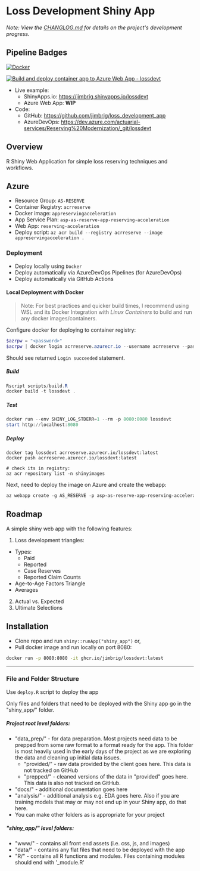 # Loss Development Shiny App

*Note: View the [CHANGLOG.md](CHANGELOG.md) for details on the project's development progress.* 

## Pipeline Badges

[![Docker](https://github.com/jimbrig-work/lossdevt/actions/workflows/docker-publish.yml/badge.svg)](https://github.com/jimbrig-work/lossdevt/actions/workflows/docker-publish.yml)

[![Build and deploy container app to Azure Web App - lossdevt](https://github.com/jimbrig-work/lossdevt/actions/workflows/main_lossdevt.yml/badge.svg)](https://github.com/jimbrig-work/lossdevt/actions/workflows/main_lossdevt.yml)

- Live example: 
  - ShinyApps.io: https://jimbrig.shinyapps.io/lossdevt
  - Azure Web App: **WIP**
- Code: 
  - GitHub: https://github.com/jimbrig/loss_development_app
  - AzureDevOps: https://dev.azure.com/actuarial-services/Reserving%20Modernization/_git/lossdevt

## Overview

R Shiny Web Application for simple loss reserving techniques and workflows. 

## Azure

- Resource Group: `AS-RESERVE`
- Container Registry: `acrreserve`
- Docker image: `appreservingacceleration`
- App Service Plan: `asp-as-reserve-app-reserving-acceleration`
- Web App: `reserving-acceleration`
- Deploy script: `az acr build --registry acrreserve --image appreservingacceleration .`

### Deployment

- Deploy locally using `Docker`
- Deploy automatically via AzureDevOps Pipelines (for AzureDevOps)
- Deploy automatically via GitHub Actions

#### Local Deployment with Docker

> Note: For best practices and quicker build times, I recommend using WSL and its Docker Integration with *Linux Containers* to build and run any docker images/containers. 

Configure docker for deploying to container registry:

```powershell
$azrpw = "<password>"
$acrpw | docker login acrreserve.azurecr.io --username acrreserve --password-stdin
```

Should see returned `Login succeeded` statement.

##### Build

```powershell
Rscript scripts/build.R
docker build -t lossdevt .
```

##### Test

```powershell
docker run --env SHINY_LOG_STDERR=1 --rm -p 8080:8080 lossdevt
start http://localhost:8080
```

##### Deploy

```powerhsell
docker tag lossdevt acrreserve.azurecr.io/lossdevt:latest
docker push acrreserve.azurecr.io/lossdevt:latest

# check its in registry:
az acr repository list -n shinyimages
```

Next, need to deploy the image on Azure and create the webapp:

```powershell
az webapp create -g AS_RESERVE -p asp-as-reserve-app-reserving-acceleration -n lossdevt -i acrreserve.azurecr.io/lossdevt:latest
```

## Roadmap

A simple shiny web app with the following features:

1. Loss development triangles:
  - Types:
    - Paid
    - Reported
    - Case Reserves
    - Reported Claim Counts
  - Age-to-Age Factors Triangle
  - Averages
2. Actual vs. Expected
3. Ultimate Selections

## Installation

- Clone repo and run `shiny::runApp("shiny_app")` or,
- Pull docker image and run locally on port 8080:

```bash
docker run -p 8080:8080 -it ghcr.io/jimbrig/lossdevt:latest
```


***

### File and Folder Structure

Use `deploy.R` script to deploy the app

Only files and folders that need to be deployed with the Shiny app go in the "shiny_app/" folder.

##### Project root level folders:

  - "data_prep/" - for data preparation.  Most projects need data to be prepped from some raw format to a format ready for the app.  This folder is most heavily used in the early days of the project as we are exploring the data and cleaning up initial data issues.
      - "provided/" - raw data provided by the client goes here.  This data is not tracked on GitHub
      - "prepped/" - cleaned versions of the data in "provided" goes here.  This data is also not tracked on GitHub.
  - "docs/" - additional documentation goes here
  - "analysis/" - additional analysis e.g. EDA goes here.  Also if you are training models that may or may not end up in your Shiny app, do that here.
  - You can make other folders as is appropriate for your project

##### "shiny_app/" level folders:

  - "www/" - contains all front end assets (i.e. css, js, and images)
  - "data/" - contains any flat files that need to be deployed with the app
  - "R/" - contains all R functions and modules.  Files containing modules should end with '_module.R'
